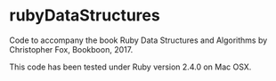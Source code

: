 # rubyDataStructures

Code to accompany the book Ruby Data Structures and Algorithms by Christopher Fox, Bookboon, 2017.

This code has been tested under Ruby version 2.4.0 on Mac OSX.
